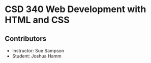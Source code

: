 <!DOCTYPE html>
<html lang="en">
<head>
<meta charset="UTF-8">
<meta name="viewport" content="width=device-width, initial-scale=1.0">
<title>CSD 340 Web Development with HTML and CSS</title>
</head>
<body>

<h1>CSD 340 Web Development with HTML and CSS</h1>

<h2>Contributors</h2>
<ul>
  <li>Instructor: Sue Sampson</li>
  <li>Student: Joshua Hamm</li>
</ul>

</body>
</html>
